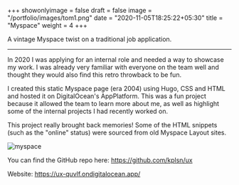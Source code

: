 +++
showonlyimage = false
draft = false
image = "/portfolio/images/tom1.png"
date = "2020-11-05T18:25:22+05:30"
title = "Myspace"
weight = 4
+++

A vintage Myspace twist on a traditional job application.
<!--more-->
---
In 2020 I was applying for an internal role and needed a way to showcase my work. I was already very familiar with everyone on the team well and thought they would also find this retro throwback to be fun.

I created this static Myspace page (era 2004) using Hugo, CSS and HTML and hosted it on DigitalOcean's AppPlatform. This was a fun project because it allowed the team to learn more about me, as well as highlight some of the internal projects I had recently worked on.

This project really brought back memories! Some of the HTML snippets (such as the "online" status) were sourced from old Myspace Layout sites.

![myspace](/portfolio/images/myspaceapp.png)

You can find the GitHub repo here: https://github.com/kplsn/ux


Website: https://ux-quvlf.ondigitalocean.app/